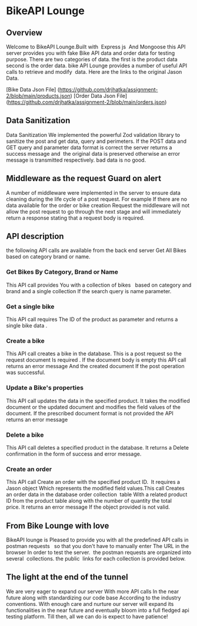 # BikeAPI Lounge

## Overview

Welcome to BikeAPI Lounge.Built with  Express js  And Mongoose this API server provides you with fake Bike API data and order data for testing purpose. There are two categories of data. the first is the product data second is the order data. bike API Lounge provides a number of useful API calls to retrieve and modify  data. Here are the links to the original Jason Data.

[Bike Data Json File] (https://github.com/drjhatka/assignment-2/blob/main/products.json)
[Order Data Json File] (https://github.com/drjhatka/assignment-2/blob/main/orders.json)

## Data Sanitization

Data Sanitization We implemented the powerful Zod validation library to sanitize the post and get data, query and perimeters. If the POST data and GET query and parameter data format is correct the server returns a success message and  the original data is preserved otherwise an error message is transmitted respectively. bad data is no good.

## Middleware as the request Guard on alert

A number of middleware were implemented in the server to ensure data cleaning during the life cycle of a post request. For example If there are no data available for the order or bike creation Request the middleware will not allow the post request to go through the next stage and will immediately return a response stating that a request body is required.

## API description

the following API calls are available from the back end server Get All Bikes based on category brand or name.

### Get Bikes By Category, Brand or Name

This API call provides You with a collection of bikes   based on category and brand and a single collection If the search query is name parameter.

### Get a single bike

This API call requires The ID of the product as parameter and returns a single bike data . 

### Create a bike

This API call creates a bike in the database. This is a post request so the request document Is required . If the document body is empty this API call returns an error message And the created document If the post operation was successful.

### Update a Bike's properties

This API call updates the data in the specified product. It takes the modified document or the updated document and modifies the field values of the document. If the prescribed document format is not provided the API returns an error message

### Delete a bike

This API call deletes a specified product in the database. It returns a Delete confirmation in the form of success and error message.

### Create an order

This API call Create an order with the specified product ID.  It requires a Jason object Which represents the modified field values.This call Creates an order data in the database order collection  table With a related product ID from the product table along with the number of quantity the total price. It returns an error message If the object provided is not valid.

## From Bike Lounge with love

BikeAPI lounge is Pleased to provide you with all the predefined API calls in postman requests   so that you don't have to manually enter The URL in the browser In order to test the server. 
the postman requests are organized into several  collections. the public  links for each collection is provided below.

## The light at the end of the tunnel

We are very eager to expand our server With more API calls In the near future along with standardizing our code base According to the industry conventions. With enough care and nurture our server will expand its functionalities in the near future and eventually bloom into a full fledged api testing platform.
Till then, all we can do is expect to have patience!
